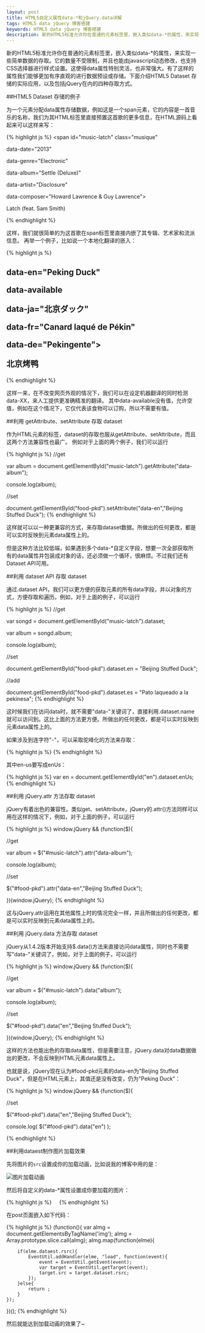 ```yaml
---
layout: post
title: HTML5自定义属性data-*和jQuery.data详解
tags: HTML5 data jQuery 博客搭建
keywords: HTML5 data jQuery 博客搭建
description: 新的HTML5标准允许你在普通的元素标签里，嵌入类似data-*的属性，来实现一些简单数据的存取。它的数量不受限制，并且也能由javascript动态修改，也支持CSS选择器进行样式设置。这使得data属性特别灵活，也非常强大。有了这样的属性我们能够更加有序直观的进行数据预设或存储。下面介绍HTML5 Dataset 存储的实际应用，以及包括jQuery在内的四种存取方式。
---
```


新的HTML5标准允许你在普通的元素标签里，嵌入类似data-*的属性，来实现一些简单数据的存取。它的数量不受限制，并且也能由javascript动态修改，也支持CSS选择器进行样式设置。这使得data属性特别灵活，也非常强大。有了这样的属性我们能够更加有序直观的进行数据预设或存储。下面介绍HTML5 Dataset 存储的实际应用，以及包括jQuery在内的四种存取方式。

##HTML5 Dataset 存储的例子

为一个元素分配data属性存储数据，例如这是一个span元素，它的内容是一首音乐的名称，我们为其HTML标签里直接预置这首歌的更多信息，在HTML源码上看起来可以这样来写：

{% highlight js %}
<span id="music-latch" class="musique"

data-date="2013"

data-genre="Electronic"

data-album="Settle (Deluxe)"

data-artist="Disclosure"

data-composer="Howard Lawrence & Guy Lawrence">

Latch (feat. Sam Smith)

</span>
{% endhighlight %}

这样，我们就很简单的为这首歌在span标签里直接内嵌了其专辑、艺术家和流派信息。
再举一个例子，比如说一个本地化翻译的嵌入：

{% highlight js %}
<h2 id="food-pkd" class="food"

data-en="Peking Duck"

data-available

data-ja="北京ダック"

data-fr="Canard laqué de Pékin"

data-de="Pekingente">

北京烤鸭

</h2>
{% endhighlight %}

这样一来，在不改变网页外观的情况下，我们可以在设定机器翻译的同时检测data-XX，来人工提供更准确精准的翻译。
其中data-available没有值，允许空值，例如在这个情况下，它仅代表该食物可以订购，所以不需要有值。

##利用 getAttribute、setAttribute 存取 dataset

作为HTML元素的标签，dataset的存取也服从getAttribute、setAttribute，而且这两个方法兼容性也最广。
例如对于上面的两个例子，我们可以运行

{% highlight js %}
//get

var album = document.getElementById("music-latch").getAttribute("data-album");

console.log(album);

//set

document.getElementById("food-pkd").setAttribute("data-en","Beijing Stuffed Duck");
{% endhighlight %}

这样就可以以一种更兼容的方式，来存取dataset数据。所做出的任何更改，都是可以实时反映到元素data属性上的。

但是这种方法比较低端，如果遇到多个data-*自定义字段，想要一次全部获取所有的data属性并包装成对象的话，还必须做一个循环，很麻烦。不过我们还有Dataset API可用。

##利用 dataset API 存取 dataset

通过.dataset API，我们可以更方便的获取元素的所有data字段，并以对象的方式，方便存取和遍历。例如，对于上面的例子，可以运行

{% highlight js %}
//get

var songd = document.getElementById("music-latch").dataset;

var album = songd.album;

console.log(album);

//set

document.getElementById("food-pkd").dataset.en = "Beijing Stuffed Duck";

//add

document.getElementById("food-pkd").dataset.es = "Pato laqueado a la pekinesa";
{% endhighlight %}

这时候我们在访问data时，就不需要"data-"关键词了，直接利用.dataset.name就可以访问到。这比上面的方法更方便。所做出的任何更改，都是可以实时反映到元素data属性上的。

如果涉及到连字符"-"，可以采取驼峰化的方法来存取：

{% highlight js %}
<span id="en" data-en-us="Peiking Duck"></span>
{% endhighlight %}

其中en-us要写成enUs：

{% highlight js %}
var en = document.getElementById("en").dataset.enUs;
{% endhighlight %}

##利用 jQuery.attr 方法存取 dataset

jQuery有着出色的兼容性。类似get、setAttribute，jQuery的.attr()方法同样可以用在这样的情况下，例如，对于上面的例子，可以运行

{% highlight js %}
window.jQuery && (function($){

//get

var album = $("#music-latch").attr("data-album");

console.log(album);

//set

$("#food-pkd").attr("data-en","Beijing Stuffed Duck");

})(window.jQuery);
{% endhighlight %}

这与jQuery.attr运用在其他属性上时的情况完全一样，并且所做出的任何更改，都是可以实时反映到元素data属性上的。

##利用 jQuery.data 方法存取 dataset

jQuery从1.4.2版本开始支持$.data()方法来直接访问data属性，同时也不需要写"data-"关键词了，例如，对于上面的例子，可以运行

{% highlight js %}
window.jQuery && (function($){

//get

var album = $("#music-latch").data("album");

console.log(album);

//set

$("#food-pkd").data("en","Beijing Stuffed Duck");

})(window.jQuery);
{% endhighlight %}

这样的方法也能出色的存取data属性，但是需要注意，jQuery.data对data数据做出的更改，不会反映到HTML元素data属性上。

也就是说，jQuery现在认为#food-pkd元素的data-en为"Beijing Stuffed Duck"，但是在HTML元素上，其值还是没有改变，仍为"Peking Duck"：

{% highlight js %}
window.jQuery && (function($){

//set

$("#food-pkd").data("en","Beijing Stuffed Duck");

console.log( $("#food-pkd").data("en") );

{% endhighlight %}

##利用dataest制作图片加载效果

先将图片的`src`设置成你的加载动画，比如说我的博客中用的是：

<img src="{{ site.url }}/images/loading.gif" alt="图片加载动画">

然后将自定义的data-*属性设置成你要加载的图片：

{% highlight js %}
	<img src="loading.gif" data-srcs="2.jpg" alt="">
	<img src="loading.gif" data-srcs="3.jpg" alt="">
	<img src="loading.gif" data-srcs="4.jpg" alt="">
	<img src="loading.gif" data-srcs="5.jpg" alt="">
{% endhighlight %}

在post页面嵌入如下代码：

{% highlight js %}
(function(){
    var aImg = document.getElementsByTagName('img');
    aImg = Array.prototype.slice.call(aImg);
    aImg.map(function(elme){
        
        if(elme.dataest.rsrc){
            EventUtil.addHandler(elme, "load", function(event){
                event = EventUtil.getEvent(event);
                var target = EventUtil.getTarget(event);
                target.src = target.dataset.rsrc;
            });
        }else{
            return ;
        }
    });
})();
{% endhighlight %}

然后就能达到加载动画的效果了~
